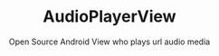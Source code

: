 ---
title: AudioPlayerView
subtitle: Open Source Android View who plays url audio media
image: "../imgs/AudioPlayerView.webp"
link: https://github.com/HugoMatilla/AudioPlayerView
buttonTitle: VISIT PROJECT
priority: 11
badges: [android]
categories: [open]
--- 